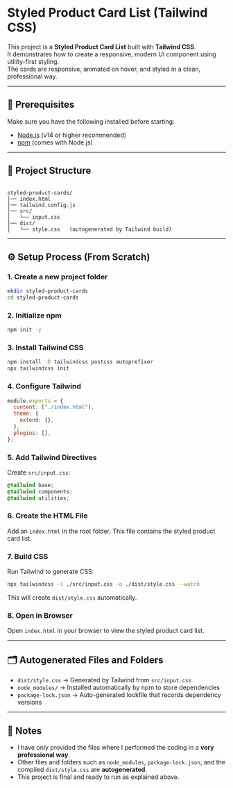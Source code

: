 

# Styled Product Card List (Tailwind CSS)

This project is a **Styled Product Card List** built with **Tailwind CSS**.  
It demonstrates how to create a responsive, modern UI component using utility-first styling.  
The cards are responsive, animated on hover, and styled in a clean, professional way.

---

## 🚀 Prerequisites

Make sure you have the following installed before starting:

- [Node.js](https://nodejs.org/) (v14 or higher recommended)  
- [npm](https://www.npmjs.com/) (comes with Node.js)  

---

## 📂 Project Structure

```

styled-product-cards/
│── index.html
│── tailwind.config.js
│── src/
│   └── input.css
│── dist/
│   └── style.css   (autogenerated by Tailwind build)

````

---

## ⚙️ Setup Process (From Scratch)

### 1. Create a new project folder
```bash
mkdir styled-product-cards
cd styled-product-cards
````

### 2. Initialize npm

```bash
npm init -y
```

### 3. Install Tailwind CSS

```bash
npm install -D tailwindcss postcss autoprefixer
npx tailwindcss init
```

### 4. Configure Tailwind

```js
module.exports = {
  content: ["./index.html"],
  theme: {
    extend: {},
  },
  plugins: [],
};
```

### 5. Add Tailwind Directives

Create `src/input.css`:

```css
@tailwind base;
@tailwind components;
@tailwind utilities;
```

### 6. Create the HTML File

Add an `index.html` in the root folder.
This file contains the styled product card list.

### 7. Build CSS

Run Tailwind to generate CSS:

```bash
npx tailwindcss -i ./src/input.css -o ./dist/style.css --watch
```

This will create `dist/style.css` automatically.

### 8. Open in Browser

Open `index.html` in your browser to view the styled product card list.

---

## 🗂️ Autogenerated Files and Folders

* `dist/style.css` → Generated by Tailwind from `src/input.css`
* `node_modules/` → Installed automatically by npm to store dependencies
* `package-lock.json` → Auto-generated lockfile that records dependency versions

---

## 📌 Notes

* I have only provided the files where I performed the coding in a **very professional way**.
* Other files and folders such as `node_modules`, `package-lock.json`, and the compiled `dist/style.css` are **autogenerated**.
* This project is final and ready to run as explained above.

